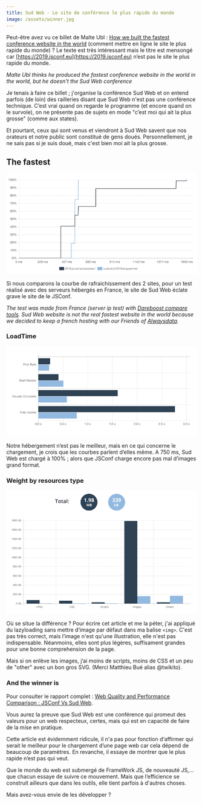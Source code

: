 ```yaml
---
title: Sud Web - Le site de conférence le plus rapide du monde
image: /assets/winner.jpg
---
```


Peut-être avez vu ce billet de Malte Ubl : [How we built the fastest conference website in the world](https://2019.jsconf.eu/news/how-we-built-the-fastest-conference-website-in-the-world/) (comment mettre en ligne le site le plus rapide du monde) ? Le texte est très intéressant mais le titre est mensongé car [https://2019.jsconf.eu](https://2019.jsconf.eu) n’est pas le site le plus rapide du monde.

*Malte Ubl thinks he produced the fastest conference website in the world in the world, but he doesn't the Sud Web conference*

Je tenais à faire ce billet ; j'organise la conférence Sud Web et on entend parfois (de loin) des railleries disant que Sud Web n'est pas une conférence technique. C’est vrai quand on regarde le programme (et encore quand on le survole), on ne présente pas de sujets en mode "c’est moi qui ait la plus grosse" (comme aux states).

Et pourtant, ceux qui sont venus et viendront à Sud Web savent que nos orateurs et notre public sont constitué de gens doués. Personnellement, je ne sais pas si je suis doué, mais c'est bien moi ait la plus grosse.

## The fastest

![Le site de conférence le plus rapide du monde](/assets/performance-sudweb-jsconf.png)

Si nous comparons la courbe de rafraichissement des 2 sites, pour un test réalisé avec des serveurs hébergés en France, le site de Sud Web éclate grave le site de le JSConf.

*The test was made from France (server ip test) with [Dareboost compare tools](https://www.dareboost.com/en/comparison). Sud Web website is not the real fastest website in the world because we decided to keep a french hosting with our Friends of [Alwaysdata](https://www.alwaysdata.com/).*

### LoadTime

![Le site de conférence le plus rapide du monde](/assets/performance-sudweb-jsconf-loadtime.png)

Notre hébergement n’est pas le meilleur, mais en ce qui concerne le chargement, je crois que les courbes parlent d’elles même. A 750 ms, Sud Web est chargé à 100% ; alors que JSConf charge encore pas mal d’images grand format.

### Weight by resources type

![Le site de conférence le plus rapide du monde](/assets/perfomance-sudweb-jsconf-weight.png)

Où se situe la différence ? Pour écrire cet article et me la péter, j'ai appliqué du lazyloading sans mettre d’image par défaut dans ma balise `<img>`. C'est pas très correct, mais l’image n'est qu'une illustration, elle n'est pas indispensable. Néanmoins, elles sont plus légères, suffisament grandes pour une bonne comprehension de la page.

Mais si on enlève les images, j’ai moins de scripts, moins de CSS et un peu de "other" avec un bon gros SVG. (Merci Matthieu Bué alias @twikito).

### And the winner is 

Pour consulter le rapport complet : [Web Quality and Performance Comparison : JSConf Vs Sud Web](https://www.dareboost.com/en/comparison/d_5ca60429e967904c6f32e56c/d_5ca60429e967904c6f32e56e/).

Vous aurez la preuve que Sud Web est une conférence qui promeut des valeurs pour un web respecteux, certes, mais qui est en capacité de faire de la mise en pratique.

Cette article est évidemment ridicule, il n'a pas pour fonction d‘affirmer qui serait le meilleur pour le chargement d’une page web car cela dépend de beaucoup de paramètres. En revanche, il essaye de montrer que le plus rapide n’est pas qui veut.

Que le monde du web est submergé de FrameWork JS, de nouveauté JS,… que chacun essaye de suivre ce mouvement. Mais que l’efficience se construit ailleurs que dans les outils, elle tient parfois à d'autres choses.

Mais avez-vous envie de les développer ?


